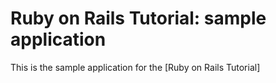 #  Ruby on Rails Tutorial: sample application

This is the sample application for the [Ruby on Rails Tutorial]